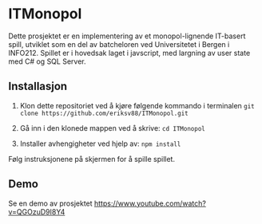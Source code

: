 # ITMonopol

Dette prosjektet er en implementering av et monopol-lignende IT-basert spill, utviklet som en del av batcheloren ved Universitetet i Bergen i INFO212.
Spillet er i hovedsak laget i javscript, med largning av user state med C# og SQL Server.

## Installasjon

1. Klon dette repositoriet ved å kjøre følgende kommando i terminalen
``
   git clone https://github.com/eriksv88/ITMonopol.git
``
2. Gå inn i den klonede mappen ved å skrive:
``
cd ITMonopol
``


4. Installer avhengigheter ved hjelp av:
``
npm install
``

Følg instruksjonene på skjermen for å spille spillet.

## Demo

Se en demo av prosjektet https://www.youtube.com/watch?v=QGOzuD9I8Y4
